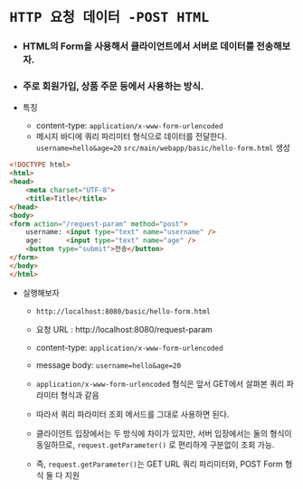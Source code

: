 # `HTTP 요청 데이터 -POST HTML`

- ### HTML의 Form을 사용해서 클라이언트에서 서버로 데이터를 전송해보자.
- ### 주로 회원가입, 상품 주문 등에서 사용하는 방식.<br>

- 특징 
  - content-type: `application/x-www-form-urlencoded`
  - 메시지 바디에 쿼리 파리미터 형식으로 데이터를 전달한다. `username=hello&age=20`
    `src/main/webapp/basic/hello-form.html` 생성
```html
<!DOCTYPE html>
<html>
<head>
    <meta charset="UTF-8">
    <title>Title</title>
</head>
<body>
<form action="/request-param" method="post">
    username: <input type="text" name="username" />
    age:      <input type="text" name="age" />
    <button type="submit">전송</button>
</form>
</body>
</html>
```

- 실행해보자
  - `http://localhost:8080/basic/hello-form.html`
  - 요청 URL : http://localhost:8080/request-param
  - content-type: `application/x-www-form-urlencoded`
  - message body: `username=hello&age=20`<br>

  - `application/x-www-form-urlencoded` 형식은 앞서 GET에서 살펴본 쿼리 파라미터 형식과 같음
  - 따라서 쿼리 파라미터 조회 메서드를 그대로 사용하면 된다.
  - 클라이언트 입장에서는 두 방식에 차이가 있지만, 서버 입장에서는 둘의 형식이 동일하므로, `request.getParameter()` 로 편리하게 구분없이 조회 가능.
  - 즉, `request.getParameter()`는 GET URL 쿼리 파리미터와, POST Form 형식 둘 다 지원

